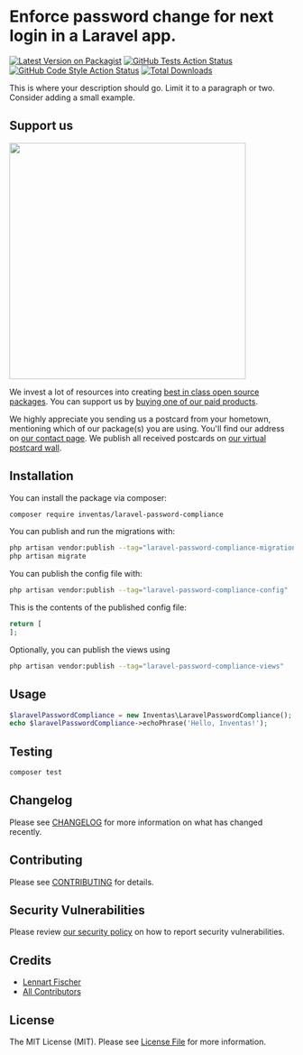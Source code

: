 # Enforce password change for next login in a Laravel app.

[![Latest Version on Packagist](https://img.shields.io/packagist/v/inventas/laravel-password-compliance.svg?style=flat-square)](https://packagist.org/packages/inventas/laravel-password-compliance)
[![GitHub Tests Action Status](https://img.shields.io/github/actions/workflow/status/inventas/laravel-password-compliance/run-tests.yml?branch=main&label=tests&style=flat-square)](https://github.com/inventas/laravel-password-compliance/actions?query=workflow%3Arun-tests+branch%3Amain)
[![GitHub Code Style Action Status](https://img.shields.io/github/actions/workflow/status/inventas/laravel-password-compliance/fix-php-code-style-issues.yml?branch=main&label=code%20style&style=flat-square)](https://github.com/inventas/laravel-password-compliance/actions?query=workflow%3A"Fix+PHP+code+style+issues"+branch%3Amain)
[![Total Downloads](https://img.shields.io/packagist/dt/inventas/laravel-password-compliance.svg?style=flat-square)](https://packagist.org/packages/inventas/laravel-password-compliance)

This is where your description should go. Limit it to a paragraph or two. Consider adding a small example.

## Support us

[<img src="https://github-ads.s3.eu-central-1.amazonaws.com/laravel-password-compliance.jpg?t=1" width="419px" />](https://spatie.be/github-ad-click/laravel-password-compliance)

We invest a lot of resources into creating [best in class open source packages](https://spatie.be/open-source). You can support us by [buying one of our paid products](https://spatie.be/open-source/support-us).

We highly appreciate you sending us a postcard from your hometown, mentioning which of our package(s) you are using. You'll find our address on [our contact page](https://spatie.be/about-us). We publish all received postcards on [our virtual postcard wall](https://spatie.be/open-source/postcards).

## Installation

You can install the package via composer:

```bash
composer require inventas/laravel-password-compliance
```

You can publish and run the migrations with:

```bash
php artisan vendor:publish --tag="laravel-password-compliance-migrations"
php artisan migrate
```

You can publish the config file with:

```bash
php artisan vendor:publish --tag="laravel-password-compliance-config"
```

This is the contents of the published config file:

```php
return [
];
```

Optionally, you can publish the views using

```bash
php artisan vendor:publish --tag="laravel-password-compliance-views"
```

## Usage

```php
$laravelPasswordCompliance = new Inventas\LaravelPasswordCompliance();
echo $laravelPasswordCompliance->echoPhrase('Hello, Inventas!');
```

## Testing

```bash
composer test
```

## Changelog

Please see [CHANGELOG](CHANGELOG.md) for more information on what has changed recently.

## Contributing

Please see [CONTRIBUTING](CONTRIBUTING.md) for details.

## Security Vulnerabilities

Please review [our security policy](../../security/policy) on how to report security vulnerabilities.

## Credits

- [Lennart Fischer](https://github.com/Inventas)
- [All Contributors](../../contributors)

## License

The MIT License (MIT). Please see [License File](LICENSE.md) for more information.
